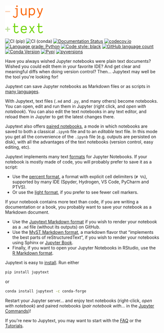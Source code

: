 ![](https://raw.githubusercontent.com/mwouts/jupytext/master/docs/logo.png)

![CI (pip)](https://github.com/mwouts/jupytext/workflows/CI%20(pip)/badge.svg)
![CI (conda)](https://github.com/mwouts/jupytext/workflows/CI%20(conda)/badge.svg)
[![Documentation Status](https://readthedocs.org/projects/jupytext/badge/?version=latest)](https://jupytext.readthedocs.io/en/latest/?badge=latest)
[![codecov.io](https://codecov.io/github/mwouts/jupytext/coverage.svg?branch=master)](https://codecov.io/gh/mwouts/jupytext/branch/master)
[![Language grade: Python](https://img.shields.io/lgtm/grade/python/g/mwouts/jupytext.svg)](https://lgtm.com/projects/g/mwouts/jupytext/context:python)
[![Code style: black](https://img.shields.io/badge/code%20style-black-000000.svg)](https://github.com/psf/black)
[![GitHub language count](https://img.shields.io/github/languages/count/mwouts/jupytext)](docs/languages.md)
[![Conda Version](https://img.shields.io/conda/vn/conda-forge/jupytext.svg)](https://anaconda.org/conda-forge/jupytext)
[![Pypi](https://img.shields.io/pypi/v/jupytext.svg)](https://pypi.python.org/pypi/jupytext)
[![pyversions](https://img.shields.io/pypi/pyversions/jupytext.svg)](https://pypi.python.org/pypi/jupytext)

Have you always wished Jupyter notebooks were plain text documents? Wished you could edit them in your favorite IDE? And get clear and meaningful diffs when doing version control? Then... Jupytext may well be the tool you're looking for!

Jupytext can save Jupyter notebooks as Markdown files or as scripts in [many languages](docs/languages.md).

With Jupytext, text files (`.md` and `.py`, and many others) become notebooks. You can open, edit and run them in Jupyter (right click, and _open with notebook_). You can also edit the text notebooks in any text editor, and reload them in Jupyter to get the latest changes there.

Jupytext also offers [paired notebooks](docs/paired-notebooks.md), a mode in which notebooks are saved to both a classical `.ipynb` file and to an *editable* text file. In this mode you get all the convenience of the `.ipynb` file (e.g. outputs are persisted on disk), with all the advantages of the text notebooks (version control, easy editing, etc).

Jupytext implements many text [formats](docs/formats.md) for Jupyter Notebooks. If your notebook is mostly made of code, you will probably prefer to save it as a script:
-  Use the [percent format](docs/formats.md#the-percent-format), a format with explicit cell delimiters (`# %%`), supported by many IDE (Spyder, Hydrogen, VS Code, PyCharm and PTVS).
-  Or use the [light format](docs/formats.md#the-light-format), if you prefer to see fewer cell markers.

If your notebook contains more text than code, if you are writing a documentation or a book, you probably want to save your notebook as a Markdown document.
- Use the [Jupytext Markdown format](docs/formats.md#jupytext-markdown) if you wish to render your notebook as a `.md` file (without its outputs) on GitHub.
- Use the [MyST Markdown format](docs/formats.md#myst-markdown), a markdown flavor that “implements the best parts of reStructuredText”, if you wish to render your notebooks using Sphinx or [Jupyter Book](https://jupyterbook.org).
- Finally, if you want to open your Jupyter Notebooks in RStudio, use the [R Markdown format](formats.md#r-markdown).

Jupytext is easy to [install](docs/install.md). Run either
```bash
pip install jupytext
```
or
```bash
conda install jupytext -c conda-forge
```
Restart your Jupyter server... and enjoy text notebooks (right-click, _open with notebook_) and paired notebooks (_pair notebook with..._ in the [Jupyter Commands](docs/install.md#jupytext-commands-in-jupyterlab))!

If you're new to Jupytext, you may want to start with the [FAQ](docs/faq.md) or the [Tutorials](docs/tutorials.md).

